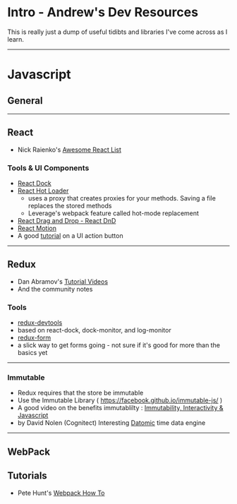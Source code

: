 # Intro - Andrew's Dev Resources

This is really just a dump of useful tidibts and libraries I've come across as I learn.

---

# Javascript

## General


---
## React
* Nick Raienko's [Awesome React List](https://github.com/enaqx/awesome-react)

### Tools & UI Components

* [React Dock](https://github.com/alexkuz/react-dock)
* [React Hot Loader](https://github.com/gaearon/react-hot-loader)
  * uses a proxy that creates proxies for your methods. Saving a file replaces the stored methods
  * Leverage's webpack feature called hot-mode replacement
* [React Drag and Drop - React DnD](http://gaearon.github.io/react-dnd/)
* [React Motion](https://github.com/chenglou/react-motion)
 * A good [tutorial](https://medium.com/@nashvail/a-gentle-introduction-to-react-motion-dc50dd9f2459#.26qz2jrdh) on a UI action button


---
## Redux
* Dan Abramov's [Tutorial Videos](https://egghead.io/series/getting-started-with-redux)
 * And the community notes


### Tools

* [redux-devtools](https://github.com/gaearon/redux-devtools)
 * based on react-dock, dock-monitor, and log-monitor
* [redux-form](http://erikras.github.io/redux-form)
 * a slick way to get forms going - not sure if it's good for more than the basics yet


---
### Immutable
* Redux requires that the store be immutable
* Use the Immutable Library ( https://facebook.github.io/immutable-js/ )
* A good video on the benefits immutablilty : [Immutability, Interactivity & Javascript](https://www.youtube.com/watch?v=mS264h8KGwk)
 * by David Nolen (Cognitect) Interesting [Datomic](http://cognitect.com/datomic) time data engine

---
## WebPack

## Tutorials
* Pete Hunt's [Webpack How To](https://github.com/petehunt/webpack-howto)

